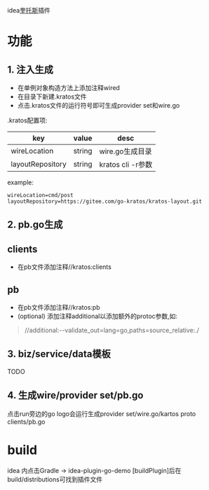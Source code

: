 idea[奎托斯](https://github.com/go-kratos/kratos)插件


# 功能

## 1. 注入生成

* 在单例对象构造方法上添加注释wired
* 在目录下新建.kratos文件
* 点击.kratos文件的运行符号即可生成provider set和wire.go

.kratos配置项:

| key          | value | desc |
|--------------| ---- | -- |
| wireLocation | string | wire.go生成目录 |
| layoutRepository | string | kratos cli -r参数 |

example:
```properties
wireLocation=cmd/post
layoutRepository=https://gitee.com/go-kratos/kratos-layout.git
```

## 2. pb.go生成

## clients
* 在pb文件添加注释//kratos:clients

## pb
* 在pb文件添加注释//kratos:pb
* (optional) 添加注释additional以添加额外的protoc参数,如:
> //additional:--validate_out=lang=go,paths=source_relative:./
## 3. biz/service/data模板

TODO

## 4. 生成wire/provider set/pb.go

点击run旁边的go logo会运行生成provider set/wire.go/kartos proto clients/pb.go

# build
idea 内点击Gradle  -> idea-plugin-go-demo [buildPlugin]后在build/distributions可找到插件文件
